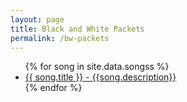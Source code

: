 ```yaml
---
layout: page
title: Black and White Packets
permalink: /bw-packets
---
```

<ul>
{% for song in site.data.songss %}
  <li>
    <a href="https://github.com/sher1/hatchpatch/blob/main/songs/{{ song.file }}">
      {{ song.title }} - {{song.description}}
    </a>
  </li>
{% endfor %}
</ul>
